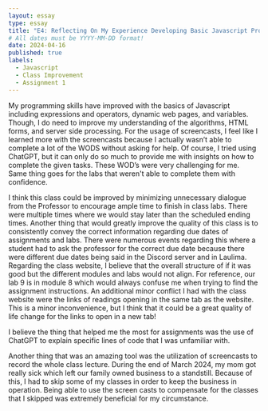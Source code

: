 ```yaml
---
layout: essay
type: essay
title: "E4: Reflecting On My Experience Developing Basic Javascript Programs"
# All dates must be YYYY-MM-DD format!
date: 2024-04-16
published: true
labels:
  - Javascript
  - Class Improvement
  - Assignment 1
---
```


My programming skills have improved with the basics of Javascript including expressions and operators, dynamic web pages, and variables. Though, I do need to improve my understanding of the algorithms, HTML forms, and server side processing. For the usage of screencasts, I feel like I learned more with the screencasts because I actually wasn’t able to complete a lot of the WODS without asking for help. Of course, I tried using ChatGPT, but it can only do so much to provide me with insights on how to complete the given tasks. These WOD’s were very challenging for me. Same thing goes for the labs that weren't able to complete them with confidence.

I think this class could be improved by minimizing unnecessary dialogue from the Professor to encourage ample time to finish in class labs. There were multiple times where we would stay later than the scheduled ending times. Another thing that would greatly improve the quality of this class is to consistently convey the correct information regarding due dates of assignments and labs. There were numerous events regarding this where a student had to ask the professor for the correct due date because there were different due dates being said in the Discord server and in Laulima. Regarding the class website, I believe that the overall structure of if it was good but the different modules and labs would not align. For reference, our lab 9 is in module 8 which would always confuse me when trying to find the assignment instructions. An additional minor conflict I had with the class website were the links of readings opening in the same tab as the website. This is a minor inconvenience, but I think that it could be a great quality of life change for the links to open in a new tab!

I believe the thing that helped me the most for assignments was the use of ChatGPT to explain specific lines of code that I was unfamiliar with.

Another thing that was an amazing tool was the utilization of screencasts to record the whole class lecture. During the end of March 2024, my mom got really sick which left our family owned business to a standstill. Because of this, I had to skip some of my classes in order to keep the business in operation. Being able to use the screen casts to compensate for the classes that I skipped was extremely beneficial for my circumstance.
